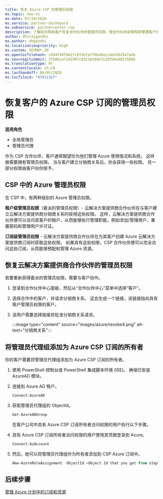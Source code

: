 ```yaml
---
title: 恢复 Azure CSP 的管理员权限
ms.topic: how-to
ms.date: 07/28/2020
ms.service: partner-dashboard
ms.subservice: partnercenter-csp
description: 了解如何帮助客户恢复合作伙伴的管理员权限，使合作伙伴能够帮助管理客户的 Azure CSP 订阅。
author: dhirajgandhi
ms.author: dhgandhi
ms.localizationpriority: High
ms.custom: SEOMAY.20
ms.openlocfilehash: c694f48fb62fc031bfaf78be6a1c4e43629a7adb
ms.sourcegitcommit: 37b0b2a7141907c8d21839de3128fb8a98575886
ms.translationtype: HT
ms.contentlocale: zh-CN
ms.lasthandoff: 08/05/2020
ms.locfileid: "87811327"
---
```

# <a name="reinstate-admin-privileges-for-a-customers-azure-csp-subscriptions"></a>恢复客户的 Azure CSP 订阅的管理员权限  

**适用角色**

- 全局管理员
- 管理员代理

作为 CSP 合作伙伴，客户通常期望你为他们管理 Azure 使用情况和系统。 这样做需要拥有管理员权限。 当与客户建立分销商关系后，你会获得一些权限。 另一部分权限由客户向你授予。

## <a name="admin-privileges-for-azure-in-csp"></a>CSP 中的 Azure 管理员权限

在 CSP 中，有两种级别的 Azure 管理员权限。

**租户级管理员权限**（委派的管理员权限）- 云解决方案提供商合作伙伴在与客户建立云解决方案提供商分销商关系时获得这些权限。 这样，云解决方案提供商合作伙伴便可以访问其客户的租户，从而能够执行管理职能，例如添加/管理用户、重置密码和管理用户许可证。

**订阅级管理员权限** - 云解决方案提供商合作伙伴在为其客户创建 Azure 云解决方案提供商订阅时获取这些权限。 如果具有这些权限，CSP 合作伙伴便可以完全访问这些订阅，从而能够预配和管理 Azure 资源。

## <a name="reinstate-csp-partners-admin-privileges"></a>恢复云解决方案提供商合作伙伴的管理员权限

若要重新获得委派的管理员权限，需要与客户协作。

1. 登录到合作伙伴中心面板，然后从“合作伙伴中心”菜单中选择“客户”。

2. 选择合作中的客户，并请求分销商关系。 这会生成一个链接，该链接指向具有租户管理员权限的客户。

3. 该用户需要选择链接并批准分销商关系请求。

   :::image type="content" source="images/azure/revoke4.png" alt-text="分销商关系":::

## <a name="adding-the-admin-agents-group-as-an-owner-for-the-azure-csp-subscription"></a>将管理员代理组添加为 Azure CSP 订阅的所有者

你的客户需要将管理员代理组添加为 Azure CSP 订阅的所有者。

1. 使用 PowerShell 控制台或 PowerShell 集成脚本环境 (ISE)。 确保已安装 AzureAD 模块。

2. 连接到 Azure AD 租户。

   ```powershell
   Connect-AzureAD
   ```

3. 获取管理员代理组的 ObjectId。

   ```powershell
   Get-AzureADGroup
   ```
   在客户公司中具有 Azure CSP 订阅所有者访问权限的用户执行以下步骤。

4. 具有 Azure CSP 订阅所有者访问权限的用户使用其凭据登录到 Azure。

   ```powershell
   Connect-AzAccount
   ```

5. 然后，她可以将管理员代理组作为所有者添加到 CSP Azure 订阅中。

    ```powershell
    New-AzureRoleAssignment -ObjectId <Object Id that you got from step 3> -RoleDefinitionName Owner -Scope "/subscriptions/<SubscriptionId of CSP subscription>"
    ```

## <a name="next-steps"></a>后续步骤

[管理 Azure 计划中的订阅和资源](azure-plan-manage.md)
